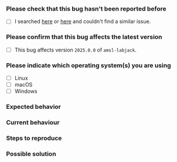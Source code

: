 <!--
🐞 Bug report
Report a bug. Please don't request features or ask usage questions here.
Please apply the `bug` label
#} -->

### Please check that this bug hasn't been reported before

- [ ] I searched [here](https://github.com/blakeNaccarato/amsl-labjack/issues?q=label%3Abug+sort%3Acomments-desc) or [here](https://github.com/search?q=repo%3AblakeNaccarato/amsl-labjack+label%3Abug&type=issues) and couldn't find a similar issue.

### Please confirm that this bug affects the latest version

<!-- Please verify the issue is present in the latest version by installing it with `pip install amsl-labjack==2025.0.0` and checking that the bug is still there #} -->

- [ ] This bug affects version `2025.0.0` of `amsl-labjack`.

### Please indicate which operating system(s) you are using

<!-- Please select the most appropriate choice(s) if your exact OS is not listed #} -->

- [ ] Linux
- [ ] macOS
- [ ] Windows

### Expected behavior

<!-- Please explain what **should** happen #} -->

### Current behaviour

<!-- Please explain what happens instead of the expected behavior #} -->

### Steps to reproduce

<!-- Please provide steps that would allow someone to reproduce the issue #} -->

### Possible solution

<!-- Please suggest a possible fix or any ideas you may have about the root cause #} -->

